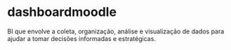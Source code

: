 # dashboardmoodle
BI que envolve a coleta, organização, análise e visualização de dados para ajudar a tomar decisões informadas e estratégicas.
